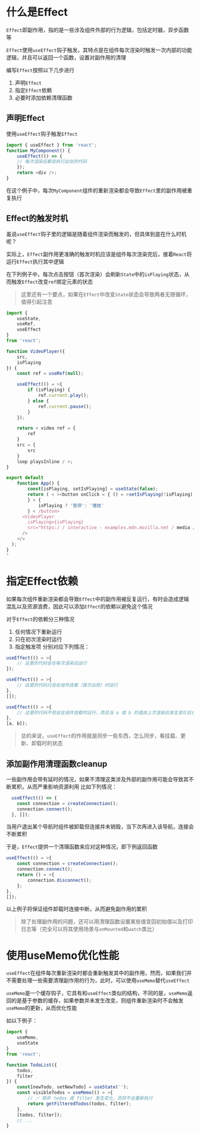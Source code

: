 # 什么是Effect
`Effect`即副作用，指的是一些涉及组件外部的行为逻辑，包括定时器，异步函数等

`Effect`使用`useEffect`钩子触发，其特点是在组件每次渲染时触发一次内部的功能逻辑，并且可以返回一个函数，设置对副作用的清理

编写`Effect`按照以下几步进行
1. 声明`Effect`
2. 指定`Effect`依赖
3. 必要时添加依赖清理函数

## 声明Effect
使用`useEffect`钩子触发`Effect`
```js
import { useEffect } from 'react';
function MyComponent() {  
	useEffect(() => {  
	// 每次渲染后都会执行此处的代码  
	});  
	return <div />;  
}
```
在这个例子中，每次`MyComponent`组件的重新渲染都会导致`Effect`里的副作用被重复执行
## Effect的触发时机
虽说`useEffect`钩子里的逻辑是随着组件渲染而触发的，但具体到底在什么时机呢？

实际上，`Effect`副作用更准确的触发时机应该是组件每次渲染完后，接着`React`将运行`Effect`执行其中逻辑

在下列例子中，每次点击按钮（首次渲染）会刷新`State`中的`isPlaying`状态，从而触发`Effect`改变`ref`绑定元素的状态
>这里还有一个要点，如果在`Effect`中改变`State`状态会导致两者无限循环，值得引起注意
```js
import {
    useState,
    useRef,
    useEffect
}
from 'react';

function VideoPlayer({
    src,
    isPlaying
}) {
    const ref = useRef(null);

    useEffect(() = >{
        if (isPlaying) {
            ref.current.play();
        } else {
            ref.current.pause();
        }
    });

    return < video ref = {
        ref
    }
    src = {
        src
    }
    loop playsInline / >;
}

export default
    function App() {
        const[isPlaying, setIsPlaying] = useState(false);
        return ( < ><button onClick = { () = >setIsPlaying(!isPlaying)
        } > {
            isPlaying ? '暂停': '播放'
        } < /button>
      <VideoPlayer
        isPlaying={isPlaying}
        src="https:/ / interactive - examples.mdn.mozilla.net / media / cc0 - videos / flower.mp4 "
      />
    </>
  );
}
"
```
# 指定Effect依赖
如果每次组件重新渲染都会导致`Effect`中的副作用被反复运行，有时会造成逻辑混乱以及资源浪费，因此可以添加`Effect`的依赖以避免这个情况

对于`Effect`的依赖分三种情况
1. 任何情况下重新运行
2. 只在初次渲染时运行
3. 指定触发项
分别对应下列情况：
```js
useEffect(() = >{
    // 这里的代码会在每次渲染后运行
});

useEffect(() = >{
    // 这里的代码只会在组件挂载（首次出现）时运行
},
[]);

useEffect(() = >{
    // 这里的代码不但会在组件挂载时运行，而且当 a 或 b 的值自上次渲染后发生变化后也会运行
},
[a, b]);
```
>总的来说，`useEffect`的作用就是同步一些东西，怎么同步，看挂载、更新、卸载时的状态

## 添加副作用清理函数cleanup
一些副作用会带有延时的情况，如果不清理这类涉及外部的副作用可能会导致其不断累积，从而严重影响资源利用
比如下列情况：
```js
  useEffect(() => {
    const connection = createConnection();
    connection.connect();
  }, []);
```
当用户退出某个导航时组件被卸载但连接并未销毁，当下次再进入该导航，连接会不断累积

于是，`Effect`提供一个清理函数来应对这种情况，即下例返回函数
```js
useEffect(() = >{
    const connection = createConnection();
    connection.connect();
    return () = >{
        connection.disconnect();
    };
},
[]);
```
以上例子将保证组件卸载时连接中断，从而避免副作用的累积
>除了处理副作用的问题，还可以用清理函数设置某些值变回初始值以及打印日志等（完全可以将其使用场景与`onMounted`和`watch`类比）

# 使用useMemo优化性能
`useEffect`在组件每次重新渲染时都会重新触发其中的副作用，然而，如果我们并不需要处理一些需要清理副作用的行为，此时，可以使用`useMemo`替代`useEffect`

`useMemo`是一个缓存钩子，它具有和`useEffect`类似的结构，不同的是，`useMemo`返回的是基于参数的缓存，如果参数并未发生改变，则组件重新渲染时不会触发`useMemo`的更新，从而优化性能

如以下例子：
```js
import {
    useMemo,
    useState
}
from 'react';

function TodoList({
    todos,
    filter
}) {
    const[newTodo, setNewTodo] = useState('');
    const visibleTodos = useMemo(() = >{
        // ✅ 除非 todos 或 filter 发生变化，否则不会重新执行
        return getFilteredTodos(todos, filter);
    },
    [todos, filter]);
    // ...
}
```